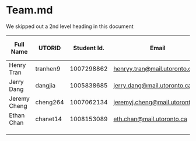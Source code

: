 # Team.md

We skipped out a 2nd level heading in this document

| Full Name              | UTORID   | Student Id. | Email                        | Best way to Connect | Slack User Name         |
|------------------------|----------|-------------|------------------------------|---------------------|-------------------------|
| Henry Tran             |tranhen9  |1007298862   |<henryy.tran@mail.utoronto.ca>|Discord              |Henry Tran               |
| Jerry Dang             |dangjia   |1005838685   |<jerry.dang@mail.utoronto.ca> |Discord/Email        |Jerry Dang               |
| Jeremy Cheng           |cheng264  |1007062134   |<jeremyj.cheng@mail.utoronto.ca>|Discord            |Jeremy Cheng             |
| Ethan Chan             |chanet14  |1008153089   |<eth.chan@mail.utoronto.ca>   |Discord/Text         |Ethan Chan               |
|                        |          |             |                              |                     |                         |
|                        |          |             |                              |                     |                         |
|                        |          |             |                              |                     |                         |
